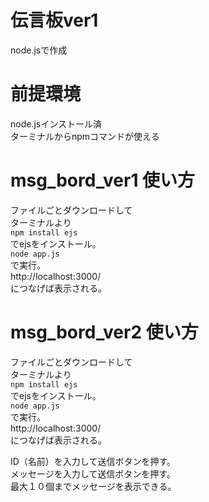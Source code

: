 # 伝言板ver1
node.jsで作成  
  
# 前提環境
node.jsインストール済  
ターミナルからnpmコマンドが使える  
  
# msg_bord_ver1 使い方
ファイルごとダウンロードして  
ターミナルより  
``npm install ejs``  
でejsをインストール。  
``node app.js``  
で実行。  
http://localhost:3000/  
につなげば表示される。  
  
# msg_bord_ver2 使い方
ファイルごとダウンロードして  
ターミナルより  
``npm install ejs``  
でejsをインストール。  
``node app.js``  
で実行。  
http://localhost:3000/  
につなげば表示される。  
  
ID（名前）を入力して送信ボタンを押す。  
メッセージを入力して送信ボタンを押す。  
最大１０個までメッセージを表示できる。  